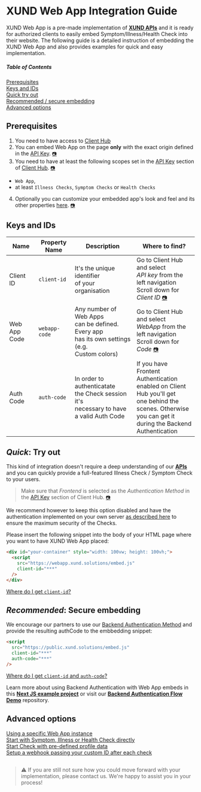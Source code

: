 # XUND Web App Integration Guide

XUND Web App is a pre-made implementation of **[XUND APIs](https://xund-api-documentation.scrollhelp.site/xund-api-documentation/latest/general-information)** and it is ready for authorized clients to easily embed Symptom/Illness/Health Check into their website. The following guide is a detailed instruction of embedding the XUND Web App and also provides examples for quick and easy implementation.

##### Table of Contents  
[Prerequisites](#prerequisites)  
[Keys and IDs](#keys-and-ids)  
[Quick try out](#quick-try-out)  
[Recommended / secure embedding](#recommended-secure-embedding)  
[Advanced options](#advanced-options)  


## Prerequisites

1. You need to have access to [Client Hub](https://clienthub.xund.solutions/)
2. You can embed Web App on the page **only** with the exact origin defined in the [API Key](https://clienthub.xund.solutions/key/). [`📷`](readme-assets/clienthub-apikey-origin.png)
3. You need to have at least the following scopes set in the [API Key](https://clienthub.xund.solutions/key/) section of [Client Hub](https://clienthub.xund.solutions/). [`📷`](readme-assets/clienthub-apikey-scopes.png) 
* `Web App`, 
* at least `Illness Checks`, `Symptom Checks` or `Health Checks`
4. Optionally you can customize your embedded app's look and feel and its other properties [here](https://clienthub.xund.solutions/webApp/). [`📷`](readme-assets/clienthub-webapp-customize.png)

## Keys and IDs

| Name | Property Name | Description | Where to find? |
| - | ---- | - | - |
| Client ID | `client-id` | It's the unique identifier <br />of your organisation | Go to Client Hub and select <br />_API key_ from the left navigation <br />Scroll down for _Client ID_ [`📷`](readme-assets/clienthub-webapp-getcode.png) |
| Web App Code | `webapp-code` | Any number of Web Apps <br />can be defined. Every app <br />has its own settings (e.g. <br />Custom colors) | Go to Client Hub and select <br />_WebApp_ from the left navigation <br />Scroll down for _Code_ [`📷`](readme-assets/clienthub-apikey-getkey.png) |
| Auth Code | `auth-code` | In order to authenticatate <br />the Check session it's <br />necessary to have a valid Auth Code | If you have Frontent Authentication <br />enabled on Client Hub you'll get <br />one behind the scenes. Otherwise <br />you can get it during the Backend <br />Authentication |

## _Quick_: Try out

This kind of integration doesn't require a deep understanding of our **[APIs](https://xund-api-documentation.scrollhelp.site/xund-api-documentation/latest/general-information)** and you can quickly provide a full-featured Illness Check / Symptom Check to your users. 

> Make sure that _Frontend_ is selected as the _Authentication Method_ in the [API Key](https://clienthub.xund.solutions/key/) section of Client Hub. [`📷`](readme-assets/clienthub-apikey-frontend.png)

We recommend however to keep this option disabled and have the authentication implemented on your own server [as described here](https://github.com/XUND-Solutions-GmbH/backend-auth-flow-demo/) to ensure the maximum security of the Checks. 

Please insert the following snippet into the body of your HTML page where you want to have XUND Web App placed:
```html
<div id="your-container" style="width: 100vw; height: 100vh;">
  <script 
    src="https://webapp.xund.solutions/embed.js" 
    client-id="***" 
  />
</div>
```

[Where do I get `client-id`?](#keys-and-ids)

## _Recommended_: Secure embedding

We encourage our partners to use our [Backend Authentication Method](https://github.com/XUND-Solutions-GmbH/backend-auth-flow-demo/) and provide the resulting authCode to the embbedding snippet: 

```html
<script 
  src="https://public.xund.solutions/embed.js" 
  client-id="***" 
  auth-code="***" 
/>
```

[Where do I get `client-id` and `auth-code`?](#keys-and-ids)

Learn more about using Backend Authentication with Web App embeds in this [**Next JS example project**](nextjs-example/src/app) or visit our [**Backend Authentication Flow Demo**](https://github.com/XUND-Solutions-GmbH/backend-auth-flow-demo/) repository. 

## Advanced options

[Using a specific Web App instance](advanced-options.md#using-a-specific-web-app-instance)  
[Start with Symptom, Illness or Health Check directly](advanced-options.md#start-with)  
[Start Check with pre-defined profile data](advanced-options.md#add-profile-data)  
[Setup a webhook passing your custom ID after each check](advanced-options.md#setup-a-webhook-passing-your-custom-id-after-each-check)  


##

> ⚠️ If you are still not sure how you could move forward with your implementation, please contact us. We're happy to assist you in your process!

